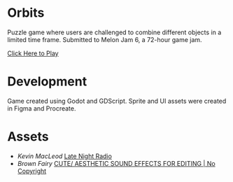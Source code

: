 # Orbits
Puzzle game where users are challenged to combine different objects in a limited time frame. Submitted to Melon Jam 6, a 72-hour game jam.

[Click Here to Play](https://cza47.itch.io/orbits)

# Development
Game created using Godot and GDScript. Sprite and UI assets were created in Figma and Procreate.

# Assets

- _Kevin MacLeod_ [Late Night Radio](https://music.apple.com/us/album/late-night-radio/1555520331?i=1555520333)
- _Brown Fairy_ [CUTE/ AESTHETIC SOUND EFFECTS FOR EDITING | No Copyright](https://www.youtube.com/watch?v=UT9a3RMTscM)
